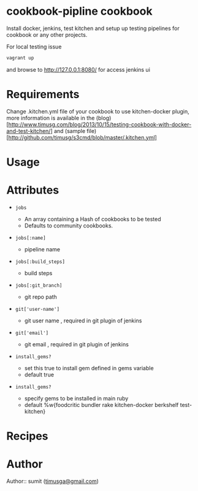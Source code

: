 # cookbook-pipline cookbook

Install docker, jenkins, test kitchen and setup up testing
pipelines for cookbook or any other projects.

For local testing issue

``` sh
vagrant up
```
and browse to http://127.0.0.1:8080/ for access jenkins ui

# Requirements

  Change .kitchen.yml file of your cookbook to use kitchen-docker
  plugin, more information is available in the (blog)[http://www.timusg.com/blog/2013/10/15/testing-cookbook-with-docker-and-test-kitchen/] and (sample file)[http://github.com/timusg/s3cmd/blob/master/.kitchen.yml]

# Usage

# Attributes

* `jobs`
   - An array containing a Hash of cookbooks to be tested
   - Defaults to community cookbooks.

* `jobs[:name]`
   - pipeline name

* `jobs[:build_steps]`
   - build steps 
 
* `jobs[:git_branch]`
   - git repo path 


* `git['user-name']`
   - git user name , required in git plugin of jenkins

* `git['email']`
   - git email , required in git plugin of jenkins


* `install_gems?`
   - set this true to install gem defined in gems variable
   - default true


* `install_gems?`
   - specify gems to be installed in main ruby
   - default %w{foodcritic bundler rake kitchen-docker berkshelf test-kitchen}

# Recipes

# Author

Author:: sumit (<timusga@gmail.com>)
